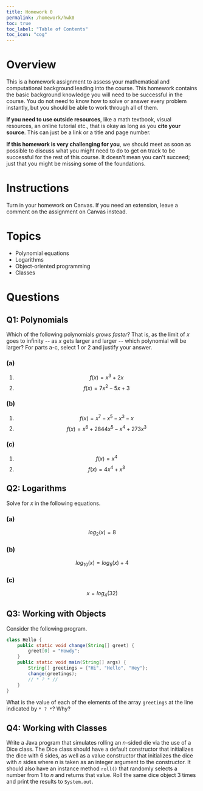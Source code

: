```yaml
---
title: Homework 0
permalink: /homework/hwk0
toc: true
toc_label: "Table of Contents"
toc_icon: "cog"
---
```


# Overview

This is a homework assignment to assess your mathematical and computational background leading into the course. This homework contains the basic background knowledge you will need to be successful in the course. You do not need to know how to solve or answer every problem instantly, but you should be able to work through all of them.

**If you need to use outside resources**, like a math textbook, visual resources, an online tutorial etc., that is okay as long as you **cite your source**. This can just be a link or a title and page number. 

**If this homework is very challenging for you**, we should meet as soon as possible to discuss what you might need to do to get on track to be successful for the rest of this course. It doesn't mean you can't succeed; just that you might be missing some of the foundations.

# Instructions

Turn in your homework on Canvas. If you need an extension, leave a comment on the assignment on Canvas instead. 

# Topics

- Polynomial equations
- Logarithms
- Object-oriented programming
- Classes 

# Questions

## Q1: Polynomials

Which of the following polynomials _grows faster_? That is, as the limit of _x_ goes to infinity -- as _x_ gets larger and larger -- which polynomial will be larger? For parts a-c, select 1 or 2 and justify your answer. 

### (a)

1. $$f(x) = x^3 + 2x$$
2. $$f(x) = 7x^2 - 5x + 3$$

### (b)

1. $$f(x) = x^7 - x^5 - x^3 - x$$
2. $$f(x) = x^6 + 2844x^5 - x^4 + 273x^3$$

### (c)

1. $$f(x) = x^4$$
2. $$f(x) = 4x^4 + x^3$$

## Q2: Logarithms

Solve for _x_ in the following equations. 

### (a) 

$$log_2(x) = 8$$

### (b)

$$log_{10}(x) = log_5(x) + 4$$

### (c)

$$x = log_4(32)$$

## Q3: Working with Objects 

Consider the following program. 

```java
class Hello {
    public static void change(String[] greet) {
        greet[0] = "Howdy";
    }
    public static void main(String[] args) {
        String[] greetings = {"Hi", "Hello", "Hey"};
        change(greetings); 
        // * ? * //
    }
}
```

What is the value of each of the elements of the array `greetings` at the line indicated by `* ? *`? Why? 
 
## Q4: Working with Classes 

Write a Java program that simulates rolling an _n_-sided die via the use of a Dice class. The Dice class should have a default constructor that initializes the dice with 6 sides, as well as a value constructor that initializes the dice with _n_ sides where _n_ is taken as an integer argument to the constructor. It should also have an instance method `roll()` that randomly selects a number from 1 to _n_ and returns that value. Roll the same dice object 3 times and print the results to `System.out`.  